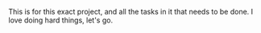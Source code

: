 This is  for this exact project, and all the tasks in it that needs to be done.
I love doing hard things, let's go.
